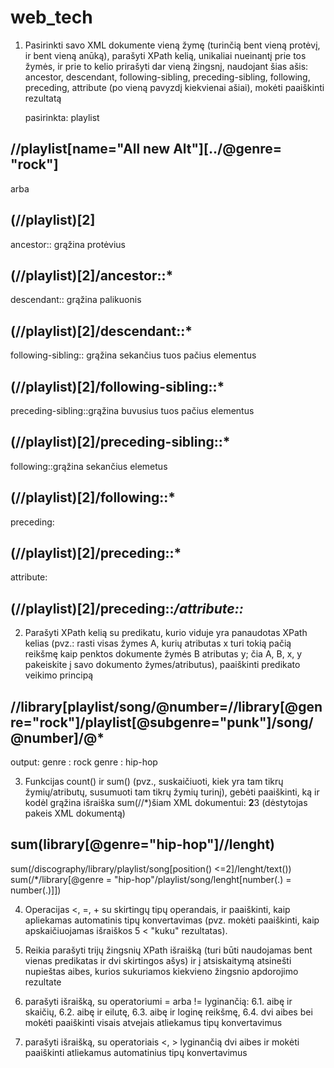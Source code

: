 # web_tech

1. Pasirinkti savo XML dokumente vieną žymę (turinčią bent vieną protėvį, ir bent vieną anūką), parašyti XPath kelią, unikaliai nueinantį prie tos žymės, ir prie to kelio prirašyti dar vieną žingsnį, naudojant šias ašis: ancestor, descendant, following-sibling, preceding-sibling, following, preceding, attribute (po vieną pavyzdį kiekvienai ašiai), mokėti paaiškinti rezultatą

    pasirinkta: playlist

## //playlist[name="All new Alt"][../@genre= "rock"]
arba
## (//playlist)[2]

ancestor::
grąžina protėvius
## (//playlist)[2]/ancestor::*

descendant:: grąžina palikuonis
## (//playlist)[2]/descendant::*

following-sibling:: grąžina sekančius tuos pačius elementus
## (//playlist)[2]/following-sibling::*

preceding-sibling::grąžina buvusius tuos pačius elementus
## (//playlist)[2]/preceding-sibling::*

following::grąžina sekančius elemetus
## (//playlist)[2]/following::*

preceding:
## (//playlist)[2]/preceding::*

attribute:
## (//playlist)[2]/preceding::*/attribute::*

2. Parašyti XPath kelią su predikatu, kurio viduje yra panaudotas XPath kelias (pvz.: rasti visas žymes A, kurių atributas x turi tokią pačią reikšmę kaip penktos dokumente žymės B atributas y; čia A, B, x, y pakeiskite į savo dokumento žymes/atributus), paaiškinti predikato veikimo principą

## //library[playlist/song/@number=//library[@genre="rock"]/playlist[@subgenre="punk"]/song/@number]/@*

output: genre : rock
        genre : hip-hop


3. Funkcijas count() ir sum() (pvz., suskaičiuoti, kiek yra tam tikrų žymių/atributų, susumuoti tam tikrų žymių turinį), gebėti paaiškinti, ką ir kodėl grąžina išraiška sum(//*)šiam XML dokumentui: <a><b>2</b><c>3</c></a> (dėstytojas pakeis XML dokumentą)

## sum(library[@genre="hip-hop"]//lenght)
sum(/discography/library/playlist/song[position() &lt;=2]/lenght/text())
sum(/*/library[@genre = "hip-hop"/playlist/song/lenght[number(.) = number(.)]])

 4. Operacijas <, =, + su skirtingų tipų operandais, ir paaiškinti, kaip apliekamas automatinis tipų konvertavimas (pvz. mokėti paaiškinti, kaip apskaičiuojamas išraiškos 5 < "kuku" rezultatas).

5. Reikia parašyti trijų žingsnių XPath išraišką (turi būti naudojamas bent vienas predikatas ir dvi skirtingos ašys) ir į atsiskaitymą atsinešti nupieštas aibes, kurios sukuriamos kiekvieno žingsnio apdorojimo rezultate

6. parašyti išraišką, su operatoriumi = arba != lyginančią:
    6.1. aibę ir skaičių,
    6.2. aibę ir eilutę,
    6.3. aibę ir loginę reikšmę,
    6.4. dvi aibes
bei mokėti paaiškinti visais atvejais atliekamus tipų konvertavimus


7. parašyti išraišką, su operatoriais <, > lyginančią dvi aibes ir mokėti paaiškinti atliekamus automatinius tipų konvertavimus

